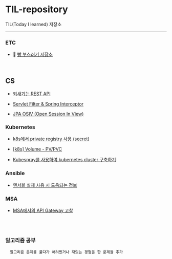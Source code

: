 # TIL-repository
TIL(Today I learned) 저장소

---
### ETC
* 🍞 [빵 부스러기 저장소](https://github.com/rlarudgkswkd/TIL-repository/blob/master/ETC/BreadComb.md)
<br>

## CS

* [되새기는 REST API](https://velog.io/@dhkim1522/CS-%EB%90%98%EC%83%88%EA%B8%B0%EB%8A%94-REST-API)

* [Servlet Filter & Spring Interceptor](https://dhkim1522.notion.site/Servlet-Filter-Spring-Interceptor-1f6e03c073e94107b9fb86620a9c51e0?pvs=4)

* [JPA OSIV (Open Session In View)](https://dhkim1522.notion.site/JPA-OSIV-Open-Session-In-View-c239c29118974b2ea510426f29460d75?pvs=4)


### Kubernetes

* [k8s에서 private registry 사용 (secret)](https://velog.io/@dhkim1522/k8s-%EB%A6%AC%EC%86%8C%EC%8A%A4%EC%97%90%EC%84%9C-Private-Registry%EB%A5%BC-%ED%86%B5%ED%95%B4-Image%EB%A5%BC-%EA%B0%80%EC%A0%B8%EC%98%A4%EB%8A%94-%EB%B0%A9%EB%B2%95)

* [[k8s] Volume - PV/PVC](https://velog.io/@dhkim1522/k8s-Volume-PVPVC)

* [Kubespray를 사용하여 kubernetes cluster 구축하기](https://velog.io/@dhkim1522/kuberspray%EB%A5%BC-%EC%82%AC%EC%9A%A9%ED%95%9C-k8s-cluster-%EA%B5%AC%EC%B6%95%ED%95%98%EA%B8%B0-feat.-ansible)

### Ansible

* [앤서블 실제 사용 시 도움되는 정보](https://velog.io/@dhkim1522/%EC%95%A4%EC%84%9C%EB%B8%94-Playbook-%EC%9E%91%EC%84%B1-%EC%8B%9C-%EB%AA%A8%EB%93%88-%ED%8C%81)


### MSA

* [MSA에서의 API Gateway 고찰](https://caring-alloy-f82.notion.site/MSA-API-Gateway-7d0e403b96544b0eaca6d860cda02fe9?pvs=4)


<br>





<br>

### 알고리즘 공부
      알고리즘 문제를 풀다가 어려웠거나 재밌는 경험을 한 문제들 추가

